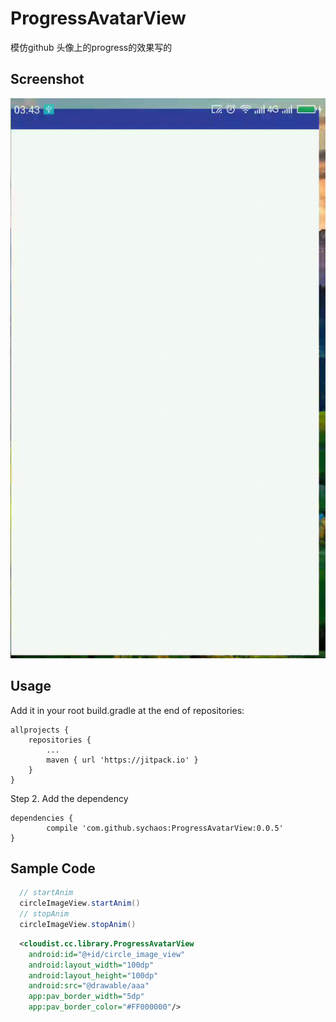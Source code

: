 # ProgressAvatarView
模仿github 头像上的progress的效果写的

## Screenshot

![](gif/display.gif)

## Usage

Add it in your root build.gradle at the end of repositories:

	allprojects {
		repositories {
			...
			maven { url 'https://jitpack.io' }
		}
	}

Step 2. Add the dependency

	dependencies {
	        compile 'com.github.sychaos:ProgressAvatarView:0.0.5'
	}

## Sample Code

```Java
  // startAnim
  circleImageView.startAnim() 
  // stopAnim
  circleImageView.stopAnim()
```

```xml
  <cloudist.cc.library.ProgressAvatarView
    android:id="@+id/circle_image_view"
    android:layout_width="100dp"
    android:layout_height="100dp"
    android:src="@drawable/aaa"
    app:pav_border_width="5dp"
    app:pav_border_color="#FF000000"/>
```
